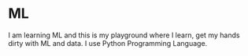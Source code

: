 # ML
I am learning ML and this is my playground where I learn, get my hands dirty with ML and data. I use Python Programming Language.
